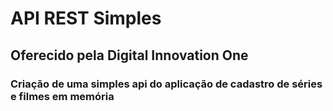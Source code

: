 # API REST Simples
## Oferecido pela Digital Innovation One
### Criação de uma simples api do aplicação de cadastro de séries e filmes em memória
